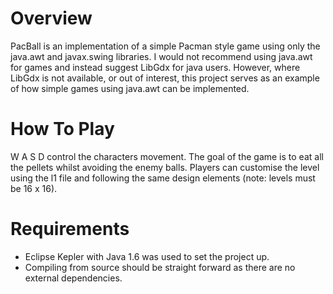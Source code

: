 # Overview
PacBall is an implementation of a simple Pacman style game using only the java.awt and javax.swing libraries.
I would not recommend using java.awt for games and instead suggest LibGdx for java users.
However, where LibGdx is not available, or out of interest, this project serves as an example of how simple games using java.awt can be 
implemented.

# How To Play
W A S D control the characters movement. The goal of the game is to eat all the pellets whilst avoiding the enemy balls. 
Players can customise the level using the l1 file and following the same design elements (note: levels must be 16 x 16).

# Requirements
- Eclipse Kepler with Java 1.6 was used to set the project up.
- Compiling from source should be straight forward as there are no external dependencies.

